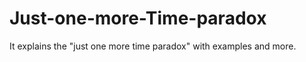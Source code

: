 # Just-one-more-Time-paradox
It explains the "just one more time paradox" with examples and more.


